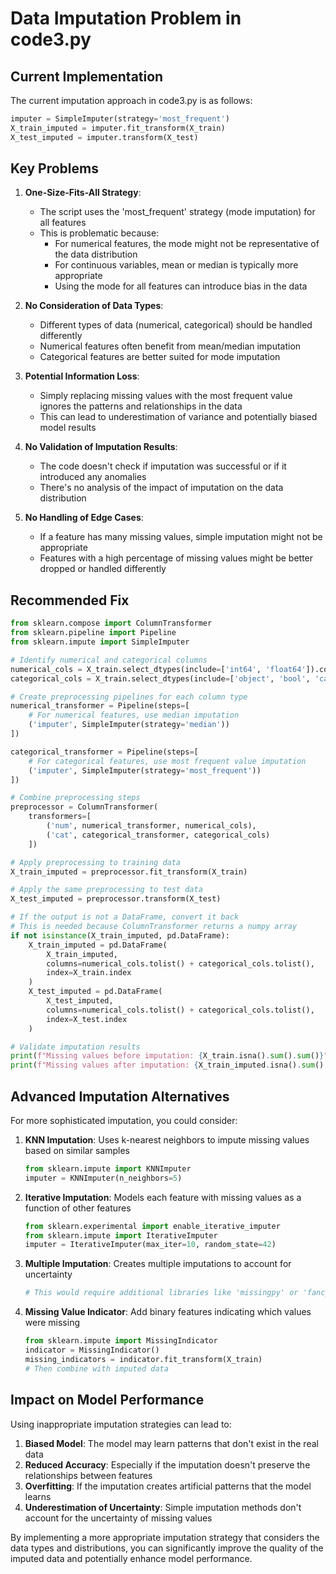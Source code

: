 # Data Imputation Problem in code3.py

## Current Implementation

The current imputation approach in code3.py is as follows:

```python
imputer = SimpleImputer(strategy='most_frequent')
X_train_imputed = imputer.fit_transform(X_train)
X_test_imputed = imputer.transform(X_test)
```

## Key Problems

1. **One-Size-Fits-All Strategy**:
   - The script uses the 'most_frequent' strategy (mode imputation) for all features
   - This is problematic because:
     - For numerical features, the mode might not be representative of the data distribution
     - For continuous variables, mean or median is typically more appropriate
     - Using the mode for all features can introduce bias in the data

2. **No Consideration of Data Types**:
   - Different types of data (numerical, categorical) should be handled differently
   - Numerical features often benefit from mean/median imputation
   - Categorical features are better suited for mode imputation

3. **Potential Information Loss**:
   - Simply replacing missing values with the most frequent value ignores the patterns and relationships in the data
   - This can lead to underestimation of variance and potentially biased model results

4. **No Validation of Imputation Results**:
   - The code doesn't check if imputation was successful or if it introduced any anomalies
   - There's no analysis of the impact of imputation on the data distribution

5. **No Handling of Edge Cases**:
   - If a feature has many missing values, simple imputation might not be appropriate
   - Features with a high percentage of missing values might be better dropped or handled differently

## Recommended Fix

```python
from sklearn.compose import ColumnTransformer
from sklearn.pipeline import Pipeline
from sklearn.impute import SimpleImputer

# Identify numerical and categorical columns
numerical_cols = X_train.select_dtypes(include=['int64', 'float64']).columns
categorical_cols = X_train.select_dtypes(include=['object', 'bool', 'category']).columns

# Create preprocessing pipelines for each column type
numerical_transformer = Pipeline(steps=[
    # For numerical features, use median imputation
    ('imputer', SimpleImputer(strategy='median'))
])

categorical_transformer = Pipeline(steps=[
    # For categorical features, use most frequent value imputation
    ('imputer', SimpleImputer(strategy='most_frequent'))
])

# Combine preprocessing steps
preprocessor = ColumnTransformer(
    transformers=[
        ('num', numerical_transformer, numerical_cols),
        ('cat', categorical_transformer, categorical_cols)
    ])

# Apply preprocessing to training data
X_train_imputed = preprocessor.fit_transform(X_train)

# Apply the same preprocessing to test data
X_test_imputed = preprocessor.transform(X_test)

# If the output is not a DataFrame, convert it back
# This is needed because ColumnTransformer returns a numpy array
if not isinstance(X_train_imputed, pd.DataFrame):
    X_train_imputed = pd.DataFrame(
        X_train_imputed, 
        columns=numerical_cols.tolist() + categorical_cols.tolist(),
        index=X_train.index
    )
    X_test_imputed = pd.DataFrame(
        X_test_imputed, 
        columns=numerical_cols.tolist() + categorical_cols.tolist(),
        index=X_test.index
    )

# Validate imputation results
print(f"Missing values before imputation: {X_train.isna().sum().sum()}")
print(f"Missing values after imputation: {X_train_imputed.isna().sum().sum()}")
```

## Advanced Imputation Alternatives

For more sophisticated imputation, you could consider:

1. **KNN Imputation**: Uses k-nearest neighbors to impute missing values based on similar samples
   ```python
   from sklearn.impute import KNNImputer
   imputer = KNNImputer(n_neighbors=5)
   ```

2. **Iterative Imputation**: Models each feature with missing values as a function of other features
   ```python
   from sklearn.experimental import enable_iterative_imputer
   from sklearn.impute import IterativeImputer
   imputer = IterativeImputer(max_iter=10, random_state=42)
   ```

3. **Multiple Imputation**: Creates multiple imputations to account for uncertainty
   ```python
   # This would require additional libraries like 'missingpy' or 'fancyimpute'
   ```

4. **Missing Value Indicator**: Add binary features indicating which values were missing
   ```python
   from sklearn.impute import MissingIndicator
   indicator = MissingIndicator()
   missing_indicators = indicator.fit_transform(X_train)
   # Then combine with imputed data
   ```

## Impact on Model Performance

Using inappropriate imputation strategies can lead to:

1. **Biased Model**: The model may learn patterns that don't exist in the real data
2. **Reduced Accuracy**: Especially if the imputation doesn't preserve the relationships between features
3. **Overfitting**: If the imputation creates artificial patterns that the model learns
4. **Underestimation of Uncertainty**: Simple imputation methods don't account for the uncertainty of missing values

By implementing a more appropriate imputation strategy that considers the data types and distributions, you can significantly improve the quality of the imputed data and potentially enhance model performance.